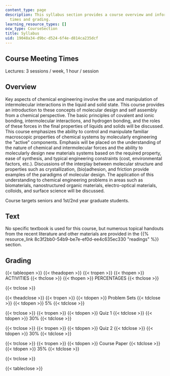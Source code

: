 ```yaml
---
content_type: page
description: This syllabus section provides a course overview and information on meeting
  times and grading.
learning_resource_types: []
ocw_type: CourseSection
title: Syllabus
uid: 19048a34-d9bc-d524-6f4e-d814ca235dcf
---
```


Course Meeting Times
--------------------

Lectures: 3 sessions / week, 1 hour / session

Overview
--------

Key aspects of chemical engineering involve the use and manipulation of intermolecular interactions in the liquid and solid state. This course provides an introduction to these concepts of molecular design and self assembly from a chemical perspective. The basic principles of covalent and ionic bonding, intermolecular interactions, and hydrogen bonding, and the roles of these forces in the final properties of liquids and solids will be discussed. This course emphasizes the ability to control and manipulate familiar macroscopic properties of chemical systems by molecularly engineering the "active" components. Emphasis will be placed on the understanding of the nature of chemical and intermolecular forces and the ability to molecularly design new materials systems based on the required property, ease of synthesis, and typical engineering constraints (cost, environmental factors, etc.). Discussions of the interplay between molecular structure and properties such as crystallization, (bio)adhesion, and friction provide examples of the paradigms of molecular design. The application of this understanding to chemical engineering problems in areas such as biomaterials, nanostructured organic materials, electro-optical materials, colloids, and surface science will be discussed.

Course targets seniors and 1st/2nd year graduate students.

Text
----

No specific textbook is used for this course, but numerous topical handouts from the recent literature and other materials are provided in the {{% resource_link 8c3f2bb0-54b9-be7e-ef0d-ee4c635ec330 "readings" %}} section.

Grading
-------

{{< tableopen >}}
{{< theadopen >}}
{{< tropen >}}
{{< thopen >}}
ACTIVITIES
{{< thclose >}}
{{< thopen >}}
PERCENTAGES
{{< thclose >}}

{{< trclose >}}

{{< theadclose >}}
{{< tropen >}}
{{< tdopen >}}
Problem Sets
{{< tdclose >}}
{{< tdopen >}}
5%
{{< tdclose >}}

{{< trclose >}}
{{< tropen >}}
{{< tdopen >}}
Quiz 1
{{< tdclose >}}
{{< tdopen >}}
30%
{{< tdclose >}}

{{< trclose >}}
{{< tropen >}}
{{< tdopen >}}
Quiz 2
{{< tdclose >}}
{{< tdopen >}}
30%
{{< tdclose >}}

{{< trclose >}}
{{< tropen >}}
{{< tdopen >}}
Course Paper
{{< tdclose >}}
{{< tdopen >}}
35%
{{< tdclose >}}

{{< trclose >}}

{{< tableclose >}}